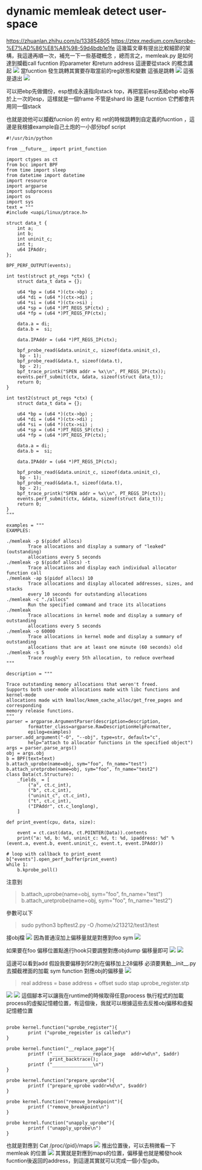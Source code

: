 # dynamic memleak detect user-space
https://zhuanlan.zhihu.com/p/133854805
https://ztex.medium.com/kprobe-%E7%AD%86%E8%A8%98-59d4bdb1e1fe
這幾篇文章有提出比較細節的架構，我這邊再順一次，補充一下一些基礎概念
，總而言之，memleak.py 是如何達到攔截call fucntion 的parameter
和return address
這邊要從stack 的概念講起
![](https://i.imgur.com/w9gpMVv.png)
當fucntion 發生跳轉其實要存取當前的reg狀態和變數
這張是跳轉
![](https://i.imgur.com/govlxhO.png)
這張是退出
![](https://i.imgur.com/jRgo8fF.png)

可以把ebp先做備份，esp想成永遠指向stack top，再把當前esp丟給ebp ebp等於上一次的esp，這樣就是一個frame
不管是shard lib 還是 fucntion 它們都會共用同一個stack

也就是說他可以攔截fucnion 的 entry 和 ret的時候跳轉到自定義的fucntion ，這邊是我根據example自己土炮的一小部分bpf script
```bpf
#!/usr/bin/python

from __future__ import print_function

import ctypes as ct
from bcc import BPF
from time import sleep
from datetime import datetime
import resource
import argparse
import subprocess
import os
import sys
text = """
#include <uapi/linux/ptrace.h>

struct data_t {
    int a;
    int b;
    int uninit_c;
    int t;
    u64 IPAddr;
};

BPF_PERF_OUTPUT(events);

int test(struct pt_regs *ctx) {
    struct data_t data = {};

    u64 *bp = (u64 *)(ctx->bp) ;
    u64 *di = (u64 *)(ctx->di) ;
    u64 *si = (u64 *)(ctx->si) ;
    u64 *sp = (u64 *)PT_REGS_SP(ctx) ;
    u64 *fp = (u64 *)PT_REGS_FP(ctx);
    
    data.a = di;
    data.b =  si;

    data.IPAddr = (u64 *)PT_REGS_IP(ctx);

    bpf_probe_read(&data.uninit_c, sizeof(data.uninit_c),
     bp - 1);
    bpf_probe_read(&data.t, sizeof(data.t),
     bp - 2);
    bpf_trace_printk("SPEN addr = %x\\n", PT_REGS_IP(ctx));
    events.perf_submit(ctx, &data, sizeof(struct data_t));
    return 0;
}

int test2(struct pt_regs *ctx) {
    struct data_t data = {};

    u64 *bp = (u64 *)(ctx->bp) ;
    u64 *di = (u64 *)(ctx->di) ;
    u64 *si = (u64 *)(ctx->si) ;
    u64 *sp = (u64 *)PT_REGS_SP(ctx) ;
    u64 *fp = (u64 *)PT_REGS_FP(ctx);
    
    data.a = di;
    data.b =  si;

    data.IPAddr = (u64 *)PT_REGS_IP(ctx);

    bpf_probe_read(&data.uninit_c, sizeof(data.uninit_c),
     bp - 1);
    bpf_probe_read(&data.t, sizeof(data.t),
     bp - 2);
    bpf_trace_printk("SPEN addr = %x\\n", PT_REGS_IP(ctx));
    events.perf_submit(ctx, &data, sizeof(struct data_t));
    return 0;
}
"""

examples = """
EXAMPLES:

./memleak -p $(pidof allocs)
        Trace allocations and display a summary of "leaked" (outstanding)
        allocations every 5 seconds
./memleak -p $(pidof allocs) -t
        Trace allocations and display each individual allocator function call
./memleak -ap $(pidof allocs) 10
        Trace allocations and display allocated addresses, sizes, and stacks
        every 10 seconds for outstanding allocations
./memleak -c "./allocs"
        Run the specified command and trace its allocations
./memleak
        Trace allocations in kernel mode and display a summary of outstanding
        allocations every 5 seconds
./memleak -o 60000
        Trace allocations in kernel mode and display a summary of outstanding
        allocations that are at least one minute (60 seconds) old
./memleak -s 5
        Trace roughly every 5th allocation, to reduce overhead
"""

description = """

Trace outstanding memory allocations that weren't freed.
Supports both user-mode allocations made with libc functions and kernel-mode
allocations made with kmalloc/kmem_cache_alloc/get_free_pages and corresponding
memory release functions.
"""
parser = argparse.ArgumentParser(description=description,
        formatter_class=argparse.RawDescriptionHelpFormatter,
        epilog=examples)
parser.add_argument("-O", "--obj", type=str, default="c",
        help="attach to allocator functions in the specified object")
args = parser.parse_args()
obj = args.obj
b = BPF(text=text)
b.attach_uprobe(name=obj, sym="foo", fn_name="test")
b.attach_uretprobe(name=obj, sym="foo", fn_name="test2")
class Data(ct.Structure):
    _fields_ = [
        ("a", ct.c_int),
        ("b", ct.c_int),
        ("uninit_c", ct.c_int),
        ("t", ct.c_int),
        ("IPAddr", ct.c_longlong),
    ]

def print_event(cpu, data, size):

    event = ct.cast(data, ct.POINTER(Data)).contents
    print("a: %d, b: %d, uninit_c: %d, t: %d, ipaddress: %d" % (event.a, event.b, event.uninit_c, event.t, event.IPAddr))

# loop with callback to print_event
b["events"].open_perf_buffer(print_event)
while 1:
    b.kprobe_poll()

```

注意到
> b.attach_uprobe(name=obj, sym="foo", fn_name="test")
> b.attach_uretprobe(name=obj, sym="foo", fn_name="test2")
> 
參數可以下
> sudo python3 bpftest2.py -O /home/x213212/test3/test
> 
接obj檔
![](https://i.imgur.com/9SLMzHB.png)
因為普通沒加上偏移量就是對應到foo sym
![](https://i.imgur.com/dXE11gJ.png)

如果要在foo 偏移位置點進行hook只要調整對應objdump 偏移量即可
![](https://i.imgur.com/YFsgG3B.png)
![](https://i.imgur.com/gWCaEO5.png)

這邊可以看到add 假設我要偏移到5f2則在偏移加上28偏移
必須要異動__init__.py 去攔截裡面的加載 sym function 對應obj的偏移量
![](https://i.imgur.com/YVOxSuo.png)


> real address = base address + offset
>  sudo stap uprobe_register.stp 


![](https://i.imgur.com/tFsVLyi.png)
![](https://i.imgur.com/Fa0998w.png)
這個腳本可以讓我在runtime的時候取得任意process 執行程式的加載process的虛擬記憶體位置，有這個後，我就可以根據這些去反推obj偏移和虛擬記憶體位置


```stp

probe kernel.function("uprobe_register"){
        print ("uprobe_regeister is called\n")
}

probe kernel.function("__replace_page"){
        printf ("_______________replace_page  addr=%d\n", $addr)
                print_backtrace();
        printf ("_______________\n")
}

probe kernel.function("prepare_uprobe"){
        printf ("prepare_uprobe vaddr=%d\n", $vaddr)
}

probe kernel.function("remove_breakpoint"){
        printf ("remove_breakpoint\n")
}

probe kernel.function("unapply_uprobe"){
        printf ("unapply_uprobe\n")
}

```
也就是對應到
Cat /proc/{pid}/maps
![](https://i.imgur.com/iDkKx8h.png)
推出位置後，可以去稍微看一下memleak 的位置
![](https://i.imgur.com/htnWNAL.png)
其實就是對應到maps的位置，偏移量也就是觸發hook fucntion後返回的address，到這邊其實就可以完成一個小型gdb。

